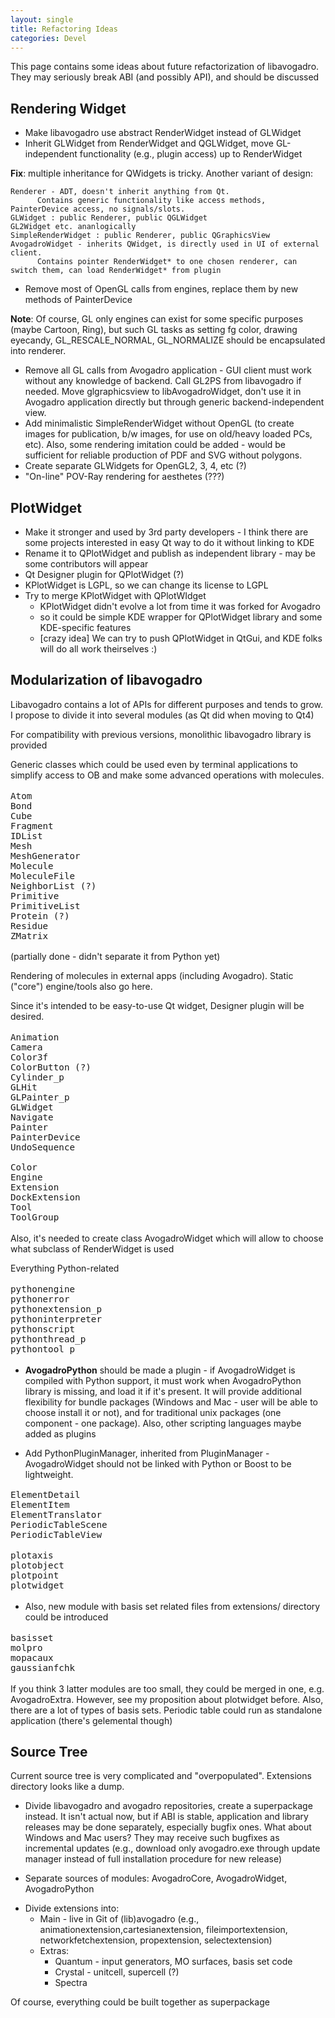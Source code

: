 ```yaml
---
layout: single
title: Refactoring Ideas
categories: Devel
---
```




This page contains some ideas about future refactorization of libavogadro. They may seriously break ABI (and possibly API), and should be discussed

Rendering Widget
----------------

-   Make libavogadro use abstract RenderWidget instead of GLWidget
-   Inherit GLWidget from RenderWidget and QGLWidget, move GL-independent functionality (e.g., plugin access) up to RenderWidget

**Fix**: multiple inheritance for QWidgets is tricky. Another variant of design:

    Renderer - ADT, doesn't inherit anything from Qt.
          Contains generic functionality like access methods, PainterDevice access, no signals/slots.
    GLWidget : public Renderer, public QGLWidget
    GL2Widget etc. ananlogically
    SimpleRenderWidget : public Renderer, public QGraphicsView
    AvogadroWidget - inherits QWidget, is directly used in UI of external client. 
          Contains pointer RenderWidget* to one chosen renderer, can switch them, can load RenderWidget* from plugin

-   Remove most of OpenGL calls from engines, replace them by new methods of PainterDevice

**Note**: Of course, GL only engines can exist for some specific purposes (maybe Cartoon, Ring), but such GL tasks as setting fg color, drawing eyecandy, GL\_RESCALE\_NORMAL, GL\_NORMALIZE should be encapsulated into renderer.

-   Remove all GL calls from Avogadro application - GUI client must work without any knowledge of backend. Call GL2PS from libavogadro if needed. Move glgraphicsview to libAvogadroWidget, don't use it in Avogadro application directly but through generic backend-independent view.
-   Add minimalistic SimpleRenderWidget without OpenGL (to create images for publication, b/w images, for use on old/heavy loaded PCs, etc). Also, some rendering imitation could be added - would be sufficient for reliable production of PDF and SVG without polygons.
-   Create separate GLWidgets for OpenGL2, 3, 4, etc (?)
-   "On-line" POV-Ray rendering for aesthetes (???)

PlotWidget
----------

-   Make it stronger and used by 3rd party developers - I think there are some projects interested in easy Qt way to do it without linking to KDE
-   Rename it to QPlotWidget and publish as independent library - may be some contributors will appear
-   Qt Designer plugin for QPlotWidget (?)
-   KPlotWidget is LGPL, so we can change its license to LGPL
-   Try to merge KPlotWidget with QPlotWIdget
    -   KPlotWidget didn't evolve a lot from time it was forked for Avogadro
    -   so it could be simple KDE wrapper for QPlotWidget library and some KDE-specific features
    -   [crazy idea] We can try to push QPlotWidget in QtGui, and KDE folks will do all work theirselves :)

Modularization of libavogadro
-----------------------------

Libavogadro contains a lot of APIs for different purposes and tends to grow. I propose to divide it into several modules (as Qt did when moving to Qt4)

For compatibility with previous versions, monolithic libavogadro library is provided



Generic classes which could be used even by terminal applications to simplify access to OB and make some advanced operations with molecules. <big>

    Atom
    Bond
    Cube
    Fragment
    IDList
    Mesh
    MeshGenerator
    Molecule
    MoleculeFile
    NeighborList (?)
    Primitive
    PrimitiveList
    Protein (?)
    Residue
    ZMatrix 

</big>



(partially done - didn't separate it from Python yet)

Rendering of molecules in external apps (including Avogadro). Static ("core") engine/tools also go here.

Since it's intended to be easy-to-use Qt widget, Designer plugin will be desired. <big>

    Animation
    Camera
    Color3f
    ColorButton (?)
    Cylinder_p
    GLHit
    GLPainter_p
    GLWidget
    Navigate
    Painter
    PainterDevice
    UndoSequence

    Color
    Engine
    Extension
    DockExtension
    Tool
    ToolGroup

</big>

Also, it's needed to create class AvogadroWidget which will allow to choose what subclass of RenderWidget is used



Everything Python-related <big>

    pythonengine
    pythonerror
    pythonextension_p
    pythoninterpreter
    pythonscript
    pythonthread_p
    pythontool_p

</big>

-   **AvogadroPython** should be made a plugin - if AvogadroWidget is compiled with Python support, it must work when AvogadroPython library is missing, and load it if it's present. It will provide additional flexibility for bundle packages (Windows and Mac - user will be able to choose install it or not), and for traditional unix packages (one component - one package). Also, other scripting languages maybe added as plugins

<!-- -->

-   Add PythonPluginManager, inherited from PluginManager - AvogadroWidget should not be linked with Python or Boost to be lightweight.



<big>

    ElementDetail
    ElementItem
    ElementTranslator
    PeriodicTableScene
    PeriodicTableView

</big>



<big>

    plotaxis
    plotobject
    plotpoint
    plotwidget

</big>

-   Also, new module with basis set related files from extensions/ directory could be introduced

<big>

    basisset
    molpro 
    mopacaux
    gaussianfchk

</big>

If you think 3 latter modules are too small, they could be merged in one, e.g. AvogadroExtra. However, see my proposition about plotwidget before. Also, there are a lot of types of basis sets. Periodic table could run as standalone application (there's gelemental though)

Source Tree
-----------

Current source tree is very complicated and "overpopulated". Extensions directory looks like a dump.

-   Divide libavogadro and avogadro repositories, create a superpackage instead. It isn't actual now, but if ABI is stable, application and library releases may be done separately, especially bugfix ones. What about Windows and Mac users? They may receive such bugfixes as incremental updates (e.g., download only avogadro.exe through update manager instead of full installation procedure for new release)

<!-- -->

-   Separate sources of modules: AvogadroCore, AvogadroWidget, AvogadroPython

<!-- -->

-   Divide extensions into:
    -   Main - live in Git of (lib)avogadro (e.g., animationextension,cartesianextension, fileimportextension, networkfetchextension, propextension, selectextension)
    -   Extras:
        -   Quantum - input generators, MO surfaces, basis set code
        -   Crystal - unitcell, supercell (?)
        -   Spectra

Of course, everything could be built together as superpackage



